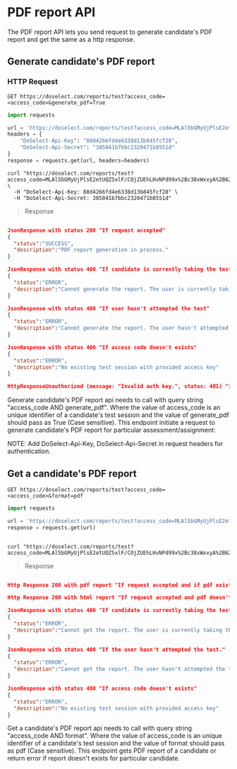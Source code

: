 # PDF report API

The PDF report API lets you send request to generate candidate's PDF report and get the same as a http response. 

## Generate candidate's PDF report

### HTTP Request

`GET https://doselect.com/reports/test?access_code=<access_code>&generate_pdf=True`


```python
import requests

url = 'https://doselect.com/reports/test?access_code=MLAl5bGMyUjPlsE2etUQZ5xlF/COjZUEhLHvNPd99x%2Bc38xWxxyA%2B62W4TQAf8VqG6WvwzMtJRswQzA9evgAqqlA/hA3KOWmFnENlefQuEA%3D&generate_pdf=True'
headers = {
    "DoSelect-Api-Key": "88d4266fd4e6338d13b845fcf28",
    "DoSelect-Api-Secret": "385041b7bbc2320471b8551d"
}
response = requests.get(url, headers=headers)
```

```shell
curl "https://doselect.com/reports/test?access_code=MLAl5bGMyUjPlsE2etUQZ5xlF/COjZUEhLHvNPd99x%2Bc38xWxxyA%2B62W4TQAf8VqG6WvwzMtJRswQzA9evgAqqlA/hA3KOWmFnENlefQuEA%3D&generate_pdf=True" \
  -H "DoSelect-Api-Key: 88d4266fd4e6338d13b845fcf28" \
  -H "DoSelect-Api-Secret: 385041b7bbc2320471b8551d"
```

> Response 

```json

JsonResponse with status 200 "If request accepted"
{
  "status":"SUCCESS",
  "description":"PDF report generation in process."
}

JsonResponse with status 400 "If candidate is currently taking the test"
{
  "status":"ERROR",
  "description":"Cannot generate the report. The user is currently taking the test."
}

JsonResponse with status 400 "If user hasn't attempted the test"
{
  "status":"ERROR",
  "description":"Cannot generate the report. The user hasn't attempted the test."
}

JsonResponse with status 400 "If access code doesn't exists"
{
  "status":"ERROR",
  "description":"No existing test session with provided access key"
}

HttpResponseUnauthorized (message: "Invalid auth key.", status: 401) "If incorrect DoSelect auth credentials provided"


```

Generate candidate's PDF report api needs to call with query string "access_code AND generate_pdf". Where the value of access_code is an unique identifier of a candidate's test session and the value of generate_pdf should pass as True (Case sensitive). This endpoint initiate a request to generate candidate's PDF report for particular assessment/assignment:

NOTE: Add DoSelect-Api-Key, DoSelect-Api-Secret in request headers for authentication.

## Get a candidate's PDF report

`GET https://doselect.com/reports/test?access_code=<access_code>&format=pdf`


```python
import requests

url = 'https://doselect.com/reports/test?access_code=MLAl5bGMyUjPlsE2etUQZ5xlF/COjZUEhLHvNPd99x%2Bc38xWxxyA%2B62W4TQAf8VqG6WvwzMtJRswQzA9evgAqqlA/hA3KOWmFnENlefQuEA%3D&format=pdf'
response = requests.get(url)

```

```shell

curl "https://doselect.com/reports/test?access_code=MLAl5bGMyUjPlsE2etUQZ5xlF/COjZUEhLHvNPd99x%2Bc38xWxxyA%2B62W4TQAf8VqG6WvwzMtJRswQzA9evgAqqlA/hA3KOWmFnENlefQuEA%3D&format=pdf"

```

> Response 

```json

Http Response 200 with pdf report "If request accepted and if pdf exists"

Http Response 200 with html report "If request accepted and pdf doesn't exists"

JsonResponse with status 400 "If candidate is currently taking the test."
{
  "status":"ERROR",
  "description":"Cannot get the report. The user is currently taking the test."
}

JsonResponse with status 400 "If the user hasn't attempted the test."
{
  "status":"ERROR",
  "description":"Cannot get the report. The user hasn't attempted the test."
}

JsonResponse with status 400 "If access code doesn't exists"
{
  "status":"ERROR",
  "description":"No existing test session with provided access key"
}

```

Get a candidate's PDF report api needs to call with query string "access_code AND format". Where the value of access_code is an unique identifier of a candidate's test session and the value of format should pass as pdf (Case sensitive). This endpoint gets PDF report of a candidate or return error if report doesn't exists for particular candidate.
 